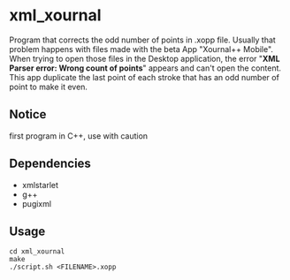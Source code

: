 # xml_xournal

Program that corrects the odd number of points in .xopp file. Usually that problem happens with files made with the beta App "Xournal++ Mobile". When trying to open those files in the Desktop application, the error "**XML Parser error: Wrong count of points**" appears and can't open the content. This app duplicate the last point of each stroke that has an odd number of point to make it even.

## Notice

first program in C++, use with caution

## Dependencies

* xmlstarlet
* g++
* pugixml

## Usage

```shell
cd xml_xournal
make
./script.sh <FILENAME>.xopp 

```
